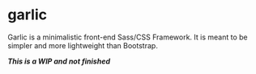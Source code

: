 # garlic
Garlic is a minimalistic front-end Sass/CSS Framework. It is meant to be simpler and more lightweight than Bootstrap.

***This is a WIP and not finished***
